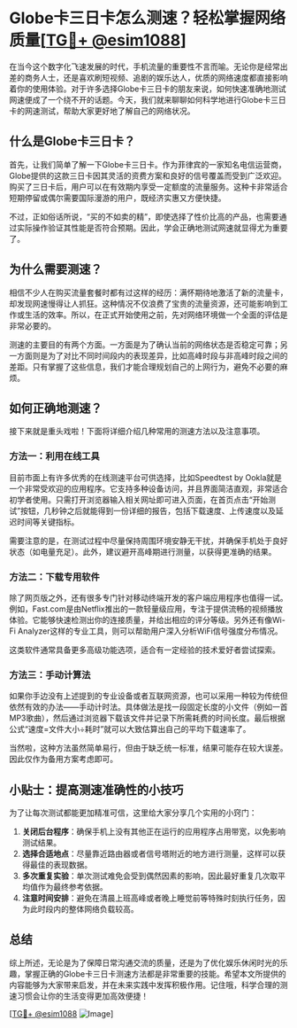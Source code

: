 # Globe卡三日卡怎么测速？轻松掌握网络质量[[TG💪+ @esim1088](https://t.me/s/esim1088)]

在当今这个数字化飞速发展的时代，手机流量的重要性不言而喻。无论你是经常出差的商务人士，还是喜欢刷短视频、追剧的娱乐达人，优质的网络速度都直接影响着你的使用体验。对于许多选择Globe卡三日卡的朋友来说，如何快速准确地测试网速便成了一个绕不开的话题。今天，我们就来聊聊如何科学地进行Globe卡三日卡的网速测试，帮助大家更好地了解自己的网络状况。

## 什么是Globe卡三日卡？

首先，让我们简单了解一下Globe卡三日卡。作为菲律宾的一家知名电信运营商，Globe提供的这款三日卡因其灵活的资费方案和良好的信号覆盖而受到广泛欢迎。购买了三日卡后，用户可以在有效期内享受一定额度的流量服务。这种卡非常适合短期停留或偶尔需要国际漫游的用户，既经济实惠又方便快捷。

不过，正如俗话所说，“买的不如卖的精”，即使选择了性价比高的产品，也需要通过实际操作验证其性能是否符合预期。因此，学会正确地测试网速就显得尤为重要了。

## 为什么需要测速？

相信不少人在购买流量套餐时都有过这样的经历：满怀期待地激活了新的流量卡，却发现网速慢得让人抓狂。这种情况不仅浪费了宝贵的流量资源，还可能影响到工作或生活的效率。所以，在正式开始使用之前，先对网络环境做一个全面的评估是非常必要的。

测速的主要目的有两个方面。一方面是为了确认当前的网络状态是否稳定可靠；另一方面则是为了对比不同时间段内的表现差异，比如高峰时段与非高峰时段之间的差距。只有掌握了这些信息，我们才能合理规划自己的上网行为，避免不必要的麻烦。

## 如何正确地测速？

接下来就是重头戏啦！下面将详细介绍几种常用的测速方法以及注意事项。

### 方法一：利用在线工具

目前市面上有许多优秀的在线测速平台可供选择，比如Speedtest by Ookla就是一个非常受欢迎的应用程序。它支持多种设备访问，并且界面简洁直观，非常适合初学者使用。只需打开浏览器输入相关网址即可进入页面，在首页点击“开始测试”按钮，几秒钟之后就能得到一份详细的报告，包括下载速度、上传速度以及延迟时间等关键指标。

需要注意的是，在测试过程中尽量保持周围环境安静无干扰，并确保手机处于良好状态（如电量充足）。此外，建议避开高峰期进行测量，以获得更准确的结果。

### 方法二：下载专用软件

除了网页版之外，还有很多专门针对移动终端开发的客户端应用程序也值得一试。例如，Fast.com是由Netflix推出的一款轻量级应用，专注于提供流畅的视频播放体验。它能够快速检测出你的连接质量，并给出相应的评分等级。另外还有像Wi-Fi Analyzer这样的专业工具，则可以帮助用户深入分析WiFi信号强度分布情况。

这类软件通常具备更多高级功能选项，适合有一定经验的技术爱好者尝试探索。

### 方法三：手动计算法

如果你手边没有上述提到的专业设备或者互联网资源，也可以采用一种较为传统但依然有效的办法——手动计时法。具体做法是找一段固定长度的小文件（例如一首MP3歌曲），然后通过浏览器下载该文件并记录下所需耗费的时间长度。最后根据公式“速度=文件大小÷耗时”就可以大致估算出自己的平均下载速率了。

当然啦，这种方法虽然简单易行，但由于缺乏统一标准，结果可能存在较大误差。因此仅作为备用方案考虑即可。

## 小贴士：提高测速准确性的小技巧

为了让每次测试都能更加精准可信，这里给大家分享几个实用的小窍门：

1. **关闭后台程序**：确保手机上没有其他正在运行的应用程序占用带宽，以免影响测试结果。
2. **选择合适地点**：尽量靠近路由器或者信号塔附近的地方进行测量，这样可以获得最佳的表现数据。
3. **多次重复实验**：单次测试难免会受到偶然因素的影响，因此最好重复几次取平均值作为最终参考依据。
4. **注意时间安排**：避免在清晨上班高峰或者晚上睡觉前等特殊时刻执行任务，因为此时段内的整体网络负载较高。

## 总结

综上所述，无论是为了保障日常沟通交流的质量，还是为了优化娱乐休闲时光的乐趣，掌握正确的Globe卡三日卡测速方法都是非常重要的技能。希望本文所提供的内容能够为大家带来启发，并在未来实践中发挥积极作用。记住哦，科学合理的测速习惯会让你的生活变得更加高效便捷！

[[TG💪+ @esim1088](https://t.me/s/esim1088) ![Image](https://i.postimg.cc/4NQfJmqS/Snipaste-2025-05-13-00-14-12.png)]